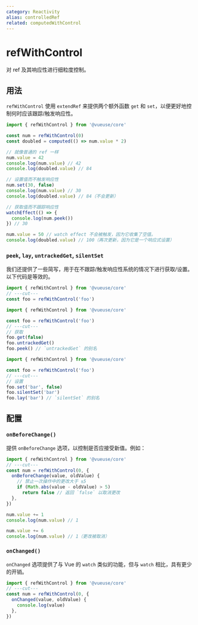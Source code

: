 ```yaml
---
category: Reactivity
alias: controlledRef
related: computedWithControl
---
```


# refWithControl

对 ref 及其响应性进行细粒度控制。

## 用法

`refWithControl` 使用 `extendRef` 来提供两个额外函数 `get` 和 `set`，以便更好地控制何时应该跟踪/触发响应性。

```ts
import { refWithControl } from '@vueuse/core'

const num = refWithControl(0)
const doubled = computed(() => num.value * 2)

// 就像普通的 ref 一样
num.value = 42
console.log(num.value) // 42
console.log(doubled.value) // 84

// 设置值而不触发响应性
num.set(30, false)
console.log(num.value) // 30
console.log(doubled.value) // 84（不会更新）

// 获取值而不跟踪响应性
watchEffect(() => {
  console.log(num.peek())
}) // 30

num.value = 50 // watch effect 不会被触发，因为它收集了空值。
console.log(doubled.value) // 100（再次更新，因为它是一个响应式设置）
```

### `peek`, `lay`, `untrackedGet`, `silentSet`

我们还提供了一些简写，用于在不跟踪/触发响应性系统的情况下进行获取/设置。以下代码是等效的。

```ts
import { refWithControl } from '@vueuse/core'
// ---cut---
const foo = refWithControl('foo')
```

```ts
import { refWithControl } from '@vueuse/core'

const foo = refWithControl('foo')
// ---cut---
// 获取
foo.get(false)
foo.untrackedGet()
foo.peek() // `untrackedGet` 的别名
```

```ts
import { refWithControl } from '@vueuse/core'

const foo = refWithControl('foo')
// ---cut---
// 设置
foo.set('bar', false)
foo.silentSet('bar')
foo.lay('bar') // `silentSet` 的别名
```

## 配置

### `onBeforeChange()`

提供 `onBeforeChange` 选项，以控制是否应接受新值。例如：

```ts
import { refWithControl } from '@vueuse/core'
// ---cut---
const num = refWithControl(0, {
  onBeforeChange(value, oldValue) {
    // 禁止一次操作中的更改大于 ±5
    if (Math.abs(value - oldValue) > 5)
      return false // 返回 `false` 以取消更改
  },
})

num.value += 1
console.log(num.value) // 1

num.value += 6
console.log(num.value) // 1（更改被取消）
```

### `onChanged()`

`onChanged` 选项提供了与 Vue 的 `watch` 类似的功能，但与 `watch` 相比，具有更少的开销。

```ts
import { refWithControl } from '@vueuse/core'
// ---cut---
const num = refWithControl(0, {
  onChanged(value, oldValue) {
    console.log(value)
  },
})
```
